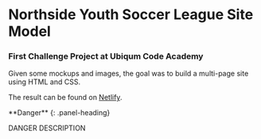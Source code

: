 # Northside Youth Soccer League Site Model
### First Challenge Project at Ubiqum Code Academy

Given some mockups and images, the goal was to build a multi-page site using HTML and CSS.

The result can be found on [Netlify](https://nysl05-21x65.netlify.app/).



<div class="panel panel-danger">
**Danger**
{: .panel-heading}
<div class="panel-body">

DANGER DESCRIPTION

</div>
</div>
